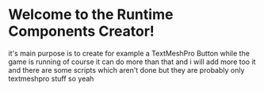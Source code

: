 # Welcome to the Runtime Components Creator!

it's main purpose is to create for example a TextMeshPro Button while the game is running
of course it can do more than that and i will add more too it and there are some scripts 
which aren't done but they are probably only textmeshpro stuff so yeah
